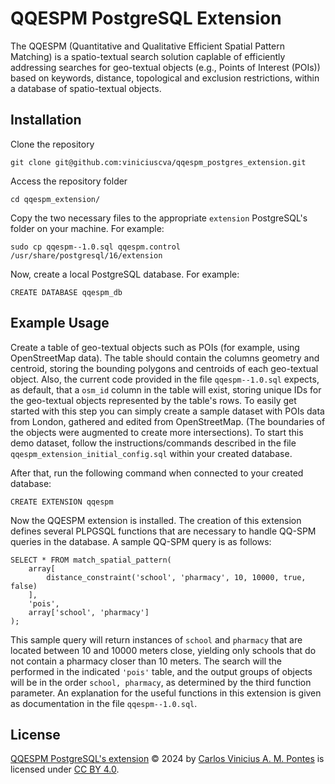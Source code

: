 # QQESPM PostgreSQL Extension 

The QQESPM (Quantitative and Qualitative Efficient Spatial Pattern Matching) is a spatio-textual search solution caplable of efficiently addressing searches for geo-textual objects (e.g., Points of Interest (POIs)) based on keywords, distance, topological and exclusion restrictions, within a database of spatio-textual objects.

## Installation 

Clone the repository

    git clone git@github.com:viniciuscva/qqespm_postgres_extension.git

Access the repository folder

    cd qqespm_extension/

Copy the two necessary files to the appropriate `extension` PostgreSQL's folder on your machine. For example:

    sudo cp qqespm--1.0.sql qqespm.control /usr/share/postgresql/16/extension

Now, create a local PostgreSQL database. For example:

    CREATE DATABASE qqespm_db

## Example Usage

Create a table of geo-textual objects such as POIs (for example, using OpenStreetMap data). The table should contain the columns geometry and centroid, storing the bounding polygons and centroids of each geo-textual object. Also, the current code provided in the file `qqespm--1.0.sql` expects, as default, that a `osm_id` column in the table will exist, storing unique IDs for the geo-textual objects represented by the table's rows. 
To easily get started with this step you can simply create a sample dataset with POIs data from London, gathered and edited from OpenStreetMap. (The boundaries of the objects were augmented to create more intersections). To start this demo dataset, follow the instructions/commands described in the file `qqespm_extension_initial_config.sql` within your created database.

After that, run the following command when connected to your created database:

    CREATE EXTENSION qqespm

Now the QQESPM extension is installed. The creation of this extension defines several PLPGSQL functions that are necessary to handle QQ-SPM queries in the database.
A sample QQ-SPM query is as follows:

    SELECT * FROM match_spatial_pattern(
        array[
	    	distance_constraint('school', 'pharmacy', 10, 10000, true, false) 
	    ], 
	    'pois',
	    array['school', 'pharmacy']
    );

This sample query will return instances of `school` and `pharmacy` that are located between 10 and 10000 meters close, yielding only schools that do not contain a pharmacy closer than 10 meters. The search will the performed in the indicated `'pois'` table, and the output groups of objects will be in the order `school, pharmacy`, as determined by the third function parameter.
An explanation for the useful functions in this extension is given as documentation in the file `qqespm--1.0.sql`.

## License

[QQESPM PostgreSQL's extension](https://github.com/viniciuscva/qqespm_postgres_extension/) © 2024 by [Carlos Vinicius A. M. Pontes](https://www.linkedin.com/in/vinicius-alves-mm/) is licensed under [CC BY 4.0](https://creativecommons.org/licenses/by/4.0/?ref=chooser-v1).
